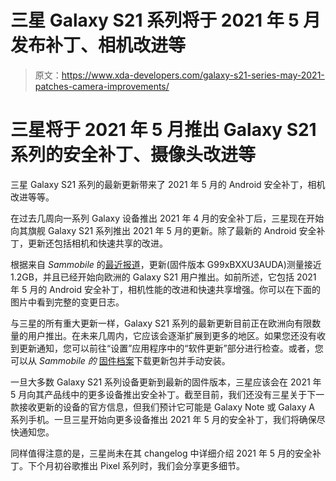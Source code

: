 # 三星 Galaxy S21 系列将于 2021 年 5 月发布补丁、相机改进等

> 原文：<https://www.xda-developers.com/galaxy-s21-series-may-2021-patches-camera-improvements/>

# 三星将于 2021 年 5 月推出 Galaxy S21 系列的安全补丁、摄像头改进等

三星 Galaxy S21 系列的最新更新带来了 2021 年 5 月的 Android 安全补丁，相机改进等等。

在过去几周向一系列 Galaxy 设备推出 2021 年 4 月的安全补丁后，三星现在开始向其旗舰 Galaxy S21 系列推出 2021 年 5 月的更新。除了最新的 Android 安全补丁，更新还包括相机和快速共享的改进。

根据来自 *Sammobile* 的[最近报道](https://www.sammobile.com/news/galaxy-s21-may-2021-security-update-improves-camera-quick-share/)，更新(固件版本 G99xBXXU3AUDA)测量接近 1.2GB，并且已经开始向欧洲的 Galaxy S21 用户推出。如前所述，它包括 2021 年 5 月的 Android 安全补丁，相机性能的改进和快速共享增强。你可以在下面的图片中看到完整的变更日志。

与三星的所有重大更新一样，Galaxy S21 系列的最新更新目前正在欧洲向有限数量的用户推出。在未来几周内，它应该会逐渐扩展到更多的地区。如果您还没有收到更新通知，您可以前往“设置”应用程序中的“软件更新”部分进行检查。或者，您可以从 *Sammobile 的* [固件档案](https://www.sammobile.com/firmwares/)下载更新包并手动安装。

一旦大多数 Galaxy S21 系列设备更新到最新的固件版本，三星应该会在 2021 年 5 月向其产品线中的更多设备推出安全补丁。截至目前，我们还没有三星关于下一款接收更新的设备的官方信息，但我们预计它可能是 Galaxy Note 或 Galaxy A 系列手机。一旦三星开始向更多设备推出 2021 年 5 月的安全补丁，我们将确保尽快通知您。

同样值得注意的是，三星尚未在其 changelog 中详细介绍 2021 年 5 月的安全补丁。下个月初谷歌推出 Pixel 系列时，我们会分享更多细节。